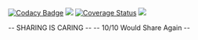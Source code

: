 [![Codacy Badge](https://api.codacy.com/project/badge/Grade/1a9f1509ca1f46529b5064f73f5540b0)](https://www.codacy.com/app/Senexis/Back-End?utm_source=github.com&amp;utm_medium=referral&amp;utm_content=BoisIO/Back-End&amp;utm_campaign=Badge_Grade)
<a href="https://travis-ci.org/BoisIO/Back-End/"><img src="https://travis-ci.org/BoisIO/Back-End.svg?branch=master" /></a>
<a href='https://coveralls.io/github/BoisIO/Back-End?branch=master'><img src='https://coveralls.io/repos/github/BoisIO/Back-End/badge.svg?branch=master' alt='Coverage Status' /></a>
<a href="https://codeclimate.com/github/BoisIO/Back-End/maintainability"><img src="https://api.codeclimate.com/v1/badges/3f5aa3ddc34261c8ec65/maintainability" /></a>

-- SHARING IS CARING --
-- 10/10 Would Share Again -- 
